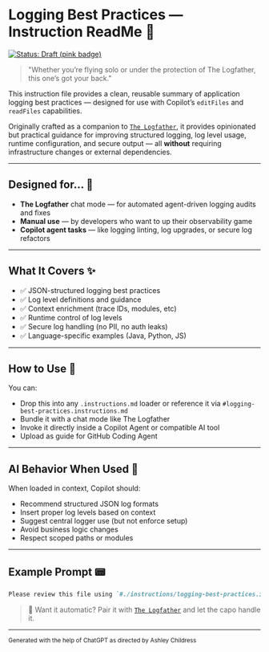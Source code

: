 # Logging Best Practices — Instruction ReadMe 🧾

[![Status: Draft (pink badge)](https://img.shields.io/badge/status-draft-F72585.svg)]()

> "Whether you’re flying solo or under the protection of The Logfather, this one’s got your back."

This instruction file provides a clean, reusable summary of application logging best practices — designed for use with Copilot’s `editFiles` and `readFiles` capabilities.

Originally crafted as a companion to [`The Logfather`](../../.github/chatmodes/logfather.chatmode.md), it provides opinionated but practical guidance for improving structured logging, log level usage, runtime configuration, and secure output — all **without** requiring infrastructure changes or external dependencies.

---

## Designed for... 🤝

- **The Logfather** chat mode — for automated agent-driven logging audits and fixes
- **Manual use** — by developers who want to up their observability game
- **Copilot agent tasks** — like logging linting, log upgrades, or secure log refactors

---

## What It Covers ✨

- ✅ JSON-structured logging best practices
- ✅ Log level definitions and guidance
- ✅ Context enrichment (trace IDs, modules, etc)
- ✅ Runtime control of log levels
- ✅ Secure log handling (no PII, no auth leaks)
- ✅ Language-specific examples (Java, Python, JS)

---

## How to Use 📎

You can:

- Drop this into any `.instructions.md` loader or reference it via `#logging-best-practices.instructions.md`
- Bundle it with a chat mode like The Logfather
- Invoke it directly inside a Copilot Agent or compatible AI tool
- Upload as guide for GitHub Coding Agent

---

## AI Behavior When Used 🧠

When loaded in context, Copilot should:

- Recommend structured JSON log formats
- Insert proper log levels based on context
- Suggest central logger use (but not enforce setup)
- Avoid business logic changes
- Respect scoped paths or modules

---

## Example Prompt 📟

```markdown
Please review this file using `#./instructions/logging-best-practices.instructions.md` and insert structured logs with appropriate levels.
```

> 🎩 Want it automatic? Pair it with [`The Logfather`](../../.github/chatmodes/logfather.chatmode.md) and let the capo handle it.

---

<small>Generated with the help of ChatGPT as directed by Ashley Childress</small>
